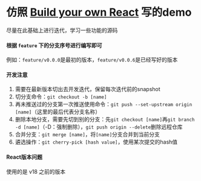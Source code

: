 # 仿照 [Build your own React](https://pomb.us/build-your-own-react/) 写的demo

尽量在此基础上进行迭代，学习一些功能的源码

#### 根据 `feature` 下的分支序号进行编写即可

例如：`feature/v0.0.0`是最初的版本，`feature/v0.0.6`是已经写好的版本

#### 开发注意

  1. 需要在最新版本切出去开发迭代，保留每次迭代前的snapshot
  2. 切分支命令：`git checkout -b [name]`
  3. 再未推送过的分支第一次推送使用命令：`git push --set-upstream origin [name]`（这里的最后代表分支名称）
  4. 删除本地分支，需要先切到别的分支：先`git checkout [name]`再`git branch -d [name]`（-D：强制删除），`git push origin --delete`删除远程仓库
  5. 合并分支：`git merge [name]`，将`[name]`分支合并到当前分支
  6. 遴选操作：`git cherry-pick [hash value]`，使用某次提交的hash值

#### React版本问题

使用的是 v18 之前的版本